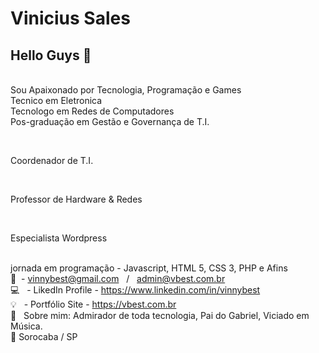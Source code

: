 
# Vinicius Sales

## Hello Guys 👋
 <br/>Sou Apaixonado por Tecnologia, Programação e Games
 <br/>Tecnico em Eletronica
 <br/>Tecnologo em Redes de Computadores
 <br/>Pos-graduação em Gestão e Governança de T.I.
 

 <br/> <p> Coordenador de T.I. <p>
 <br/> <p> Professor de Hardware & Redes <p>
 <br/> <p> Especialista Wordpress <p>
 <br/> jornada em programação - Javascript, HTML 5, CSS 3, PHP e Afins
 <br/> :e-mail:&nbsp; - vinnybest@gmail.com &nbsp; / &nbsp; admin@vbest.com.br
 <br/> :computer: &nbsp; - LikedIn Profile - https://www.linkedin.com/in/vinnybest
 <br/> :bulb: &nbsp; - Portfólio Site - https://vbest.com.br
 <br/> 💬  &nbsp; Sobre mim: Admirador de toda tecnologia, Pai do Gabriel, Viciado em Música.
 <br/> :city_sunrise: Sorocaba / SP
 
